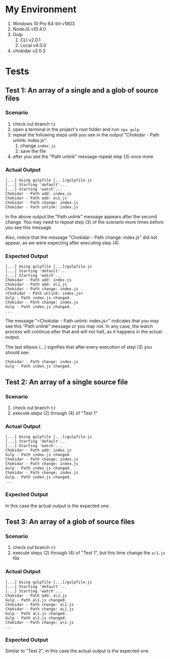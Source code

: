 # My Environment

1. Windows 10 Pro 64-bit v1803
2. NodeJS v10.4.0
3. Gulp
   1. CLI v2.0.1
   2. Local v4.0.0
4. chokidar v2.0.3

# Tests

## Test 1: An array of a single and a glob of source files

### Scenario

1. check out branch `t1`
2. open a terminal in the project's root folder and run: `npx gulp`
3. repeat the following steps until you see in the output "Chokidar - Path unlink: index.js":
   1. change `index.js`
   2. save the file
4. after you see the "Path unlink" message repeat step (3) once more

### Actual Output

```
[...] Using gulpfile [...]/gulpfile.js
[...] Starting 'default'...
[...] Starting 'watch'...
Chokidar - Path add: index.js
Chokidar - Path add: a\1.js
Chokidar - Path change: index.js
Chokidar - Path unlink: index.js
```

In the above output the "Path unlink" message appears after the second change. You may need to repeat step (3) of the scenario more times before you see this message.

Also, notice that the message "Chokidar - Path change: index.js" did not appear, as we were expecting after executing step (4).

### Expected Output

```
[...] Using gulpfile [...]/gulpfile.js
[...] Starting 'default'...
[...] Starting 'watch'...
Chokidar - Path add: index.js
Chokidar - Path add: a\1.js
Chokidar - Path change: index.js
<Chokidar - Path unlink: index.js>
Gulp - Path index.js changed.
Chokidar - Path change: index.js
Gulp - Path index.js changed.
...
```

The message "\<Chokidar - Path unlink: index.js\>" indicates that you may see this "Path unlink" message or you may not. In any case, the watch process will continue after that and will not halt, as it happens in the actual output.

The last ellipsis (...) signifies that after every execution of step (3) you should see:

```
Chokidar - Path change: index.js
Gulp - Path index.js changed.
```

## Test 2: An array of a single source file

### Scenario

1. check out branch `t2`
2. execute steps (2) through (4) of "Test 1"

### Actual Output

```
[...] Using gulpfile [...]/gulpfile.js
[...] Starting 'default'...
[...] Starting 'watch'...
Chokidar - Path add: index.js
Gulp - Path index.js changed.
Chokidar - Path change: index.js
Chokidar - Path change: index.js
Gulp - Path index.js changed.
Chokidar - Path change: index.js
Gulp - Path index.js changed.
...
```

### Expected Output

In this case the actual output is the expected one.

## Test 3: An array of a glob of source files

### Scenario

1. check out branch `t3`
2. execute steps (2) through (4) of "Test 1", but this time change the `a/1.js` file

### Actual Output

```
[...] Using gulpfile [...]/gulpfile.js
[...] Starting 'default'...
[...] Starting 'watch'...
Chokidar - Path add: a\1.js
Gulp - Path a\1.js changed.
Chokidar - Path change: a\1.js
Chokidar - Path change: a\1.js
Gulp - Path a\1.js changed.
Gulp - Path a\1.js changed.
Chokidar - Path change: a\1.js
...
```

### Expected Output

Similar to "Test 2", in this case the actual output is the expected one.